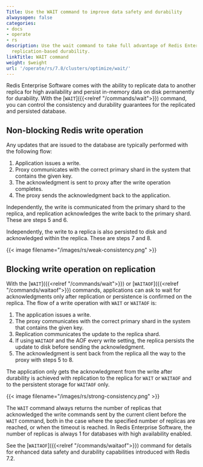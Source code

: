 ```yaml
---
Title: Use the WAIT command to improve data safety and durability
alwaysopen: false
categories:
- docs
- operate
- rs
description: Use the wait command to take full advantage of Redis Enterprise Software's
  replication-based durability.
linkTitle: WAIT command
weight: $weight
url: '/operate/rs/7.8/clusters/optimize/wait/'
---
```

Redis Enterprise Software comes with the ability to replicate data
to another replica for high availability and persist in-memory data on
disk permanently for durability. With the [`WAIT`]({{<relref "/commands/wait">}}) command, you can
control the consistency and durability guarantees for the replicated and
persisted database.

## Non-blocking Redis write operation

Any updates that are issued to the database are typically performed with the following flow:

1. Application issues a write.
1. Proxy communicates with the correct primary shard in the system that contains the given key.
1. The acknowledgment is sent to proxy after the write operation completes.
1. The proxy sends the acknowledgment back to the application.

Independently, the write is communicated from the primary shard to the replica, and
replication acknowledges the write back to the primary shard. These are steps 5 and 6.

Independently, the write to a replica is also persisted to disk and
acknowledged within the replica. These are steps 7 and 8.

{{< image filename="/images/rs/weak-consistency.png" >}}

## Blocking write operation on replication

With the [`WAIT`]({{<relref "/commands/wait">}}) or [`WAITAOF`]({{<relref "/commands/waitaof">}}) commands, applications can ask to wait for
acknowledgments only after replication or persistence is confirmed on
the replica. The flow of a write operation with `WAIT` or `WAITAOF` is:

1. The application issues a write.
1. The proxy communicates with the correct primary shard in the system that contains the given key.
1. Replication communicates the update to the replica shard.
1. If using `WAITAOF` and the AOF every write setting, the replica persists the update to disk before sending the acknowledgment.
1. The acknowledgment is sent back from the replica all the way to the proxy with steps 5 to 8.

The application only gets the acknowledgment from the write after durability is achieved with replication to the replica for `WAIT` or `WAITAOF` and to the persistent storage for `WAITAOF` only.

{{< image filename="/images/rs/strong-consistency.png" >}}

The `WAIT` command always returns the number of replicas that acknowledged the write commands sent by the current client before the `WAIT` command, both in the case where the specified number of replicas are reached, or when the timeout is reached. In Redis Enterprise Software, the number of replicas is always 1 for databases with high availability enabled.

See the [`WAITAOF`]({{<relref "/commands/waitaof">}}) command for details for enhanced data safety and durability capabilities introduced with Redis 7.2.
